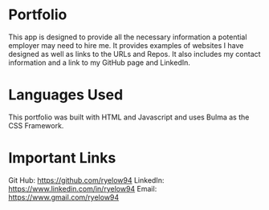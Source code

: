# Portfolio 
This app is designed to provide all the necessary information a potential employer may need to hire me. It provides examples of websites I have designed as well as links to the URLs and Repos. It also includes my contact information and a link to my GitHub page and LinkedIn. 
# Languages Used 
This portfolio was built with HTML and Javascript and uses Bulma as the CSS Framework. 
# Important Links 
Git Hub: https://github.com/ryelow94
LinkedIn: https://www.linkedin.com/in/ryelow94 
Email: https://www.gmail.com/ryelow94 